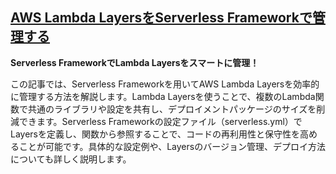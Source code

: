 ## [AWS Lambda LayersをServerless Frameworkで管理する](https://qiita.com/icoxfog417/items/f15e92f05b14411fd642)

**Serverless FrameworkでLambda Layersをスマートに管理！**

この記事では、Serverless Frameworkを用いてAWS Lambda Layersを効率的に管理する方法を解説します。Lambda Layersを使うことで、複数のLambda関数で共通のライブラリや設定を共有し、デプロイメントパッケージのサイズを削減できます。Serverless Frameworkの設定ファイル（serverless.yml）でLayersを定義し、関数から参照することで、コードの再利用性と保守性を高めることが可能です。具体的な設定例や、Layersのバージョン管理、デプロイ方法についても詳しく説明します。
